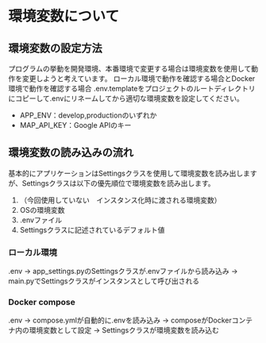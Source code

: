 # 環境変数について

## 環境変数の設定方法

プログラムの挙動を開発環境、本番環境で変更する場合は環境変数を使用して動作を変更しようと考えています。
ローカル環境で動作を確認する場合とDocker環境で動作を確認する場合
.env.templateをプロジェクトのルートディレクトリにコピーして.envにリネームしてから適切な環境変数を設定してください。

- APP_ENV：develop,productionのいずれか
- MAP_API_KEY：Google APIのキー

## 環境変数の読み込みの流れ

基本的にアプリケーションはSettingsクラスを使用して環境変数を読み出しますが、Settingsクラスは以下の優先順位で環境変数を読み出します。

1. （今回使用していない　インスタンス化時に渡される環境変数）
2. OSの環境変数
3. .envファイル
4. Settingsクラスに記述されているデフォルト値

### ローカル環境

.env -> app_settings.pyのSettingsクラスが.envファイルから読み込み -> main.pyでSettingsクラスがインスタンスとして呼び出される

### Docker compose

.env -> compose.ymlが自動的に.envを読み込み -> composeがDockerコンテナ内の環境変数として設定 -> Settingsクラスが環境変数を読み込む
